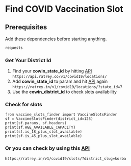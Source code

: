 # Find COVID Vaccination Slot

## Prerequisites

Add these dependencies before starting anything.

```groovy
requests
```

### Get Your District Id

1. Find your **cowin_state_id** by
   hitting [API](https://ratrey.in/v1/covid19/locations/) <br /> ``https://api.ratrey.co/v1/covid19/locations/``
2. Add **cowin_state_id** to param and hit [API](https://api.ratrey.co/v1/covid19/locations/)
   again <br /> ``https://ratrey.in/v1/covid19/locations/?state_id=7``
3. Use the **cowin_district_id** to check slots availability

### Check for slots

```
from vaccine_slots_finder import VaccineSlotsFinder
sf = VaccineSlotsFinder(district_id=125)
print(sf.params, sf.headers)
print(sf.AGE_AVAILABLE_CAPACITY)
print(sf.is_18_plus_slot_available)
print(sf.is_45_plus_slot_available)

```

### Or you can check by using this [API](https://api.ratrey.co/v1/covid19/slots/?district_slug=korba)

`https://ratrey.in/v1/covid19/slots/?district_slug=korba`


